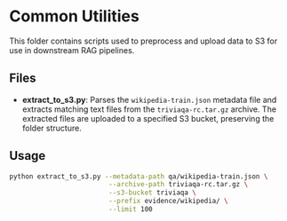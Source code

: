 # Common Utilities

This folder contains scripts used to preprocess and upload data to S3 for use in downstream RAG pipelines.

## Files

- **extract_to_s3.py**: Parses the `wikipedia-train.json` metadata file and extracts matching text files from the `triviaqa-rc.tar.gz` archive. The extracted files are uploaded to a specified S3 bucket, preserving the folder structure.

## Usage
```bash
python extract_to_s3.py --metadata-path qa/wikipedia-train.json \
                         --archive-path triviaqa-rc.tar.gz \
                         --s3-bucket triviaqa \
                         --prefix evidence/wikipedia/ \
                         --limit 100

